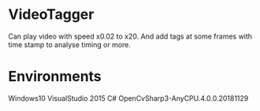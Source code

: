 # VideoTagger
Can play video with speed x0.02 to x20. And add tags at some frames with time stamp to analyse timing or more.

# Environments
Windows10
VisualStudio 2015 C#
OpenCvSharp3-AnyCPU.4.0.0.20181129

